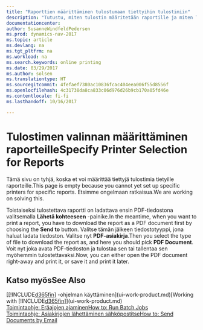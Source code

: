 ```yaml
---
title: "Raporttien määrittäminen tulostumaan tiettyihin tulostimiin"
description: "Tutustu, miten tulostin määritetään raportille ja miten Tulostimen valinnat -ikkunaa käytetään."
documentationcenter: 
author: SusanneWindfeldPedersen
ms.prod: dynamics-nav-2017
ms.topic: article
ms.devlang: na
ms.tgt_pltfrm: na
ms.workload: na
ms.search.keywords: online printing
ms.date: 03/29/2017
ms.author: solsen
ms.translationtype: HT
ms.sourcegitcommit: 4fefaef7380ac10836fcac404eea006f55d8556f
ms.openlocfilehash: 4c31738da8ca833c06d976d26b9cb170a05fd46e
ms.contentlocale: fi-fi
ms.lasthandoff: 10/16/2017

---
```

# <a name="specify-printer-selection-for-reports"></a><span data-ttu-id="2bbf4-103">Tulostimen valinnan määrittäminen raporteille</span><span class="sxs-lookup"><span data-stu-id="2bbf4-103">Specify Printer Selection for Reports</span></span>
<span data-ttu-id="2bbf4-104">Tämä sivu on tyhjä, koska et voi määrittää tiettyjä tulostimia tietyille raporteille.</span><span class="sxs-lookup"><span data-stu-id="2bbf4-104">This page is empty because you cannot yet set up specific printers for specific reports.</span></span> <span data-ttu-id="2bbf4-105">Etsimme ongelmaan ratkaisua.</span><span class="sxs-lookup"><span data-stu-id="2bbf4-105">We are working on solving this.</span></span>

<span data-ttu-id="2bbf4-106">Toistaiseksi tulostettava raportti on ladattava ensin PDF-tiedostona valitsemalla **Lähetä kohteeseen** -painike.</span><span class="sxs-lookup"><span data-stu-id="2bbf4-106">In the meantime, when you want to print a report, you have to download the report as a PDF document first by choosing the **Send to** button.</span></span> <span data-ttu-id="2bbf4-107">Valitse tämän jälkeen tiedostotyyppi, jona haluat ladata tiedoston. Valitse nyt **PDF-asiakirja**.</span><span class="sxs-lookup"><span data-stu-id="2bbf4-107">Then you select the type of file to download the report as, and here you should pick **PDF Document**.</span></span> <span data-ttu-id="2bbf4-108">Voit nyt joka avata PDF-tiedoston ja tulostaa sen tai tallentaa sen myöhemmin tulostettavaksi.</span><span class="sxs-lookup"><span data-stu-id="2bbf4-108">Now, you can either open the PDF document right-away and print it, or save it and print it later.</span></span>

<!--

You can set up reports so that they must be printed on a specific printer. The following are some uses of printer selection:

- You can print reports on special company letterhead.
- You can print reports on different paper sizes.
- You can print reports on the default printer of a specified employee.

You use the **Printer Selections** window to set different values to obtain different output. If you set a specific printer selection, then it takes precedence over a more general printer selection. For example, you can set a printer selection that has values in the **User ID**, **Report ID**, and **Printer Name** fields. This printer selection takes precedence over a printer selection that has blank entries in the **User ID** or **Report ID** fields.

The following table describes the combination of values to specify when you set up printer selections for a report.

|To                                                 |Set the following values                                             |
|---------------------------------------------------|---------------------------------------------------------------------|
|Print a report to a specific printer for all users |Specify values in the **Report ID** and **Printer Name** fields and leave the **User ID** field blank.|
|Print all reports to a specific printer for a specific user|Specify values in the **User ID** and **Printer Name** fields and leave the **Report ID** field blank.|
|Set the default printer for all reports|Specify a value in the **Printer Name** field and leave the **User ID** and **Report ID** fields blank.|
|Print a specific report to the user’s default printer|Specify a value in the **Report ID** field and leave the **Printer Name** and **User ID** fields blank.|
|Print a specific report to a specific printer for a specific user|Specify values in all three fields.|
-->

## <a name="see-also"></a><span data-ttu-id="2bbf4-109">Katso myös</span><span class="sxs-lookup"><span data-stu-id="2bbf4-109">See Also</span></span>
<span data-ttu-id="2bbf4-110">[[!INCLUDE[d365fin](includes/d365fin_md.md)] -ohjelman käyttäminen](ui-work-product.md)</span><span class="sxs-lookup"><span data-stu-id="2bbf4-110">[Working with [!INCLUDE[d365fin](includes/d365fin_md.md)]](ui-work-product.md)</span></span>  
[<span data-ttu-id="2bbf4-111">Toimintaohje: Eräajojen ajaminen</span><span class="sxs-lookup"><span data-stu-id="2bbf4-111">How to: Run Batch Jobs</span></span>](ui-how-run-batch-jobs.md)  
[<span data-ttu-id="2bbf4-112">Toimintaohje: Asiakirjojen lähettäminen sähköpostitse</span><span class="sxs-lookup"><span data-stu-id="2bbf4-112">How to: Send Documents by Email</span></span>](ui-how-send-documents-email.md)  

